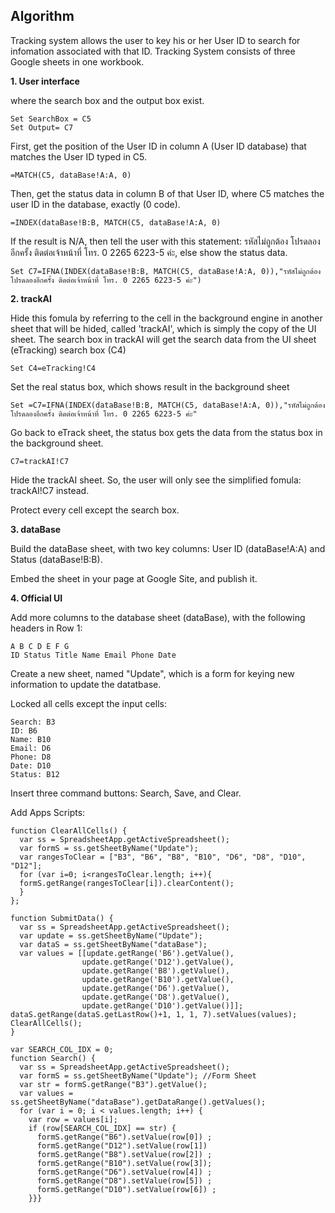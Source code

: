 ## Algorithm
Tracking system allows the user to key his or her User ID to search for infomation associated with that ID. Tracking System consists of three Google sheets in one workbook.

__1. User interface__

where the search box and the output box exist.
```
Set SearchBox = C5
Set Output= C7
```

First, get the position of the User ID in column A (User ID database) that matches the User ID typed in C5.
```
=MATCH(C5, dataBase!A:A, 0)
```
Then, get the status data in column B of that User ID, where C5 matches the user ID in the database, exactly (0 code).
```
=INDEX(dataBase!B:B, MATCH(C5, dataBase!A:A, 0)
```
If the result is N/A, then tell the user with this statement: รหัสไม่ถูกต้อง โปรดลองอีกครั้ง ติดต่อเจ้าหน้าที่ โทร. 0 2265 6223-5 ค่ะ, else show the status data.
```
Set C7=IFNA(INDEX(dataBase!B:B, MATCH(C5, dataBase!A:A, 0)),"รหัสไม่ถูกต้อง โปรดลองอีกครั้ง ติดต่อเจ้าหน้าที่ โทร. 0 2265 6223-5 ค่ะ")
```
__2. trackAI__

Hide this fomula by referring to the cell in the background engine in another sheet that will be hided, called 'trackAI', which is simply the copy of the UI sheet.
The search box in trackAI will get the search data from the UI sheet (eTracking) search box (C4)
```
Set C4=eTracking!C4
```
Set the real status box, which shows result in the background sheet
```
Set =C7=IFNA(INDEX(dataBase!B:B, MATCH(C5, dataBase!A:A, 0)),"รหัสไม่ถูกต้อง โปรดลองอีกครั้ง ติดต่อเจ้าหน้าที่ โทร. 0 2265 6223-5 ค่ะ" 
```
Go back to eTrack sheet, the status box gets the data from the status box in the background sheet. 
```
C7=trackAI!C7
```
Hide the trackAI sheet. So, the user will only see the simplified fomula: trackAI!C7 instead.

Protect every cell except the search box.

__3. dataBase__

Build the dataBase sheet, with two key columns: User ID (dataBase!A:A) and Status (dataBase!B:B).

Embed the sheet in your page at Google Site, and publish it. 

__4. Official UI__

Add more columns to the database sheet (dataBase), with the following headers in Row 1:
```
A B C D E F G
ID Status Title Name Email Phone Date
```
Create a new sheet, named "Update", which is a form for keying new information to update the datatbase.

Locked all cells except the input cells: 

```
Search: B3
ID: B6 
Name: B10
Email: D6
Phone: D8
Date: D10
Status: B12 
```
Insert three command buttons: Search, Save, and Clear.

Add Apps Scripts:

```
function ClearAllCells() {
  var ss = SpreadsheetApp.getActiveSpreadsheet();
  var formS = ss.getSheetByName("Update");
  var rangesToClear = ["B3", "B6", "B8", "B10", "D6", "D8", "D10", "D12"];
  for (var i=0; i<rangesToClear.length; i++){ 
  formS.getRange(rangesToClear[i]).clearContent();
  }
};

function SubmitData() {
  var ss = SpreadsheetApp.getActiveSpreadsheet();
  var update = ss.getSheetByName("Update");
  var dataS = ss.getSheetByName("dataBase");
  var values = [[update.getRange('B6').getValue(),
                update.getRange('D12').getValue(),
                update.getRange('B8').getValue(),
                update.getRange('B10').getValue(),
                update.getRange('D6').getValue(),
                update.getRange('D8').getValue(),
                update.getRange('D10').getValue()]];
dataS.getRange(dataS.getLastRow()+1, 1, 1, 7).setValues(values);
ClearAllCells();
}

var SEARCH_COL_IDX = 0;
function Search() {
  var ss = SpreadsheetApp.getActiveSpreadsheet();
  var formS = ss.getSheetByName("Update"); //Form Sheet
  var str = formS.getRange("B3").getValue();
  var values = ss.getSheetByName("dataBase").getDataRange().getValues();
  for (var i = 0; i < values.length; i++) {
    var row = values[i];
    if (row[SEARCH_COL_IDX] == str) {
      formS.getRange("B6").setValue(row[0]) ;
      formS.getRange("D12").setValue(row[1])
      formS.getRange("B8").setValue(row[2]) ;
      formS.getRange("B10").setValue(row[3]);
      formS.getRange("D6").setValue(row[4]) ;
      formS.getRange("D8").setValue(row[5]) ;
      formS.getRange("D10").setValue(row[6]) ;
    }}}
```


